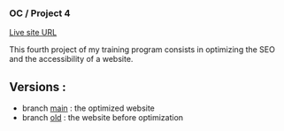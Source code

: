 ### OC / Project 4

[Live site URL](https://mlaversin.github.io/MorganLaversin_4_29032022/)

This fourth project of my training program consists in optimizing the SEO and the accessibility of a website.

## Versions :

- branch [main](https://github.com/mlaversin/MorganLaversin_4_29032022) : the optimized website
- branch [old](https://github.com/mlaversin/MorganLaversin_4_29032022/tree/old) : the website before optimization
